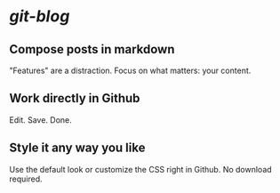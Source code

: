 # _git-blog_

## Compose posts in markdown

"Features" are a distraction. Focus on what matters: your content.

## Work directly in Github

Edit. Save. Done.

## Style it any way you like

Use the default look or customize the CSS right in Github. No download required.
